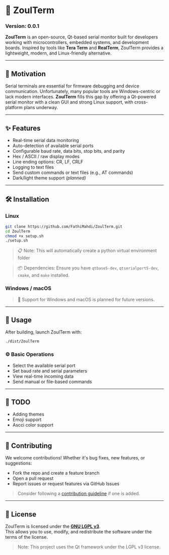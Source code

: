# 🔌 ZoulTerm

### Version: 0.0.1  
**ZoulTerm** is an open-source, Qt-based serial monitor built for developers working with microcontrollers, embedded systems, and development boards. Inspired by tools like **Tera Term** and **RealTerm**, ZoulTerm provides a lightweight, modern, and Linux-friendly alternative.

---

## 🚀 Motivation

Serial terminals are essential for firmware debugging and device communication. Unfortunately, many popular tools are Windows-centric or lack modern interfaces. **ZoulTerm** fills this gap by offering a Qt-powered serial monitor with a clean GUI and strong Linux support, with cross-platform plans underway.

---

## ✨ Features

- Real-time serial data monitoring
- Auto-detection of available serial ports
- Configurable baud rate, data bits, stop bits, and parity
- Hex / ASCII / raw display modes
- Line ending options: CR, LF, CRLF
- Logging to text files
- Send custom commands or text files (e.g., AT commands)
- Dark/light theme support *(planned)*

---

## 🛠 Installation

### Linux

```bash
git clone https://github.com/FathiMahdi/ZoulTerm.git
cd ZoulTerm
chmod +x setup.sh
./setup.sh
```
> 📋 Note: This will automatically create a python virtual environment folder

> 📦 Dependencies: Ensure you have `qtbase5-dev`, `qtserialport5-dev`, `cmake`, and `make` installed.

### Windows / macOS

> 🧪 Support for Windows and macOS is planned for future versions.

---

## 🧪 Usage

After building, launch ZoulTerm with:

```bash
./dist/ZoulTerm
```

### ⚙️ Basic Operations

- Select the available serial port
- Set baud rate and serial parameters
- View real-time incoming data
- Send manual or file-based commands

---


## 📑 TODO

- Adding themes
- Emoji support
- Ascci color support

---
## 🤝 Contributing

We welcome contributions! Whether it's bug fixes, new features, or suggestions:

- Fork the repo and create a feature branch
- Open a pull request
- Report issues or request features via GitHub Issues

> Consider following a [contribution guideline](CONTRIBUTING.md) if one is added.

---

## 🧾 License

ZoulTerm is licensed under the **[GNU LGPL v3](LICENSE.txt)**.  
This allows you to use, modify, and redistribute the software under the terms of the license.

> Note: This project uses the Qt framework under the LGPL v3 license.